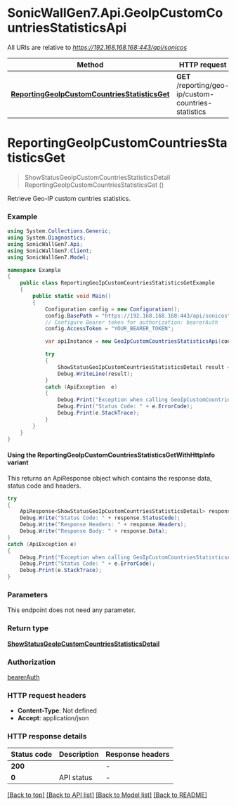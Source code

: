 # SonicWallGen7.Api.GeoIpCustomCountriesStatisticsApi

All URIs are relative to *https://192.168.168.168:443/api/sonicos*

| Method | HTTP request | Description |
|--------|--------------|-------------|
| [**ReportingGeoIpCustomCountriesStatisticsGet**](GeoIpCustomCountriesStatisticsApi.md#reportinggeoipcustomcountriesstatisticsget) | **GET** /reporting/geo-ip/custom-countries-statistics |  |

<a id="reportinggeoipcustomcountriesstatisticsget"></a>
# **ReportingGeoIpCustomCountriesStatisticsGet**
> ShowStatusGeoIpCustomCountriesStatisticsDetail ReportingGeoIpCustomCountriesStatisticsGet ()



Retrieve Geo-IP custom cuntries statistics.

### Example
```csharp
using System.Collections.Generic;
using System.Diagnostics;
using SonicWallGen7.Api;
using SonicWallGen7.Client;
using SonicWallGen7.Model;

namespace Example
{
    public class ReportingGeoIpCustomCountriesStatisticsGetExample
    {
        public static void Main()
        {
            Configuration config = new Configuration();
            config.BasePath = "https://192.168.168.168:443/api/sonicos";
            // Configure Bearer token for authorization: bearerAuth
            config.AccessToken = "YOUR_BEARER_TOKEN";

            var apiInstance = new GeoIpCustomCountriesStatisticsApi(config);

            try
            {
                ShowStatusGeoIpCustomCountriesStatisticsDetail result = apiInstance.ReportingGeoIpCustomCountriesStatisticsGet();
                Debug.WriteLine(result);
            }
            catch (ApiException  e)
            {
                Debug.Print("Exception when calling GeoIpCustomCountriesStatisticsApi.ReportingGeoIpCustomCountriesStatisticsGet: " + e.Message);
                Debug.Print("Status Code: " + e.ErrorCode);
                Debug.Print(e.StackTrace);
            }
        }
    }
}
```

#### Using the ReportingGeoIpCustomCountriesStatisticsGetWithHttpInfo variant
This returns an ApiResponse object which contains the response data, status code and headers.

```csharp
try
{
    ApiResponse<ShowStatusGeoIpCustomCountriesStatisticsDetail> response = apiInstance.ReportingGeoIpCustomCountriesStatisticsGetWithHttpInfo();
    Debug.Write("Status Code: " + response.StatusCode);
    Debug.Write("Response Headers: " + response.Headers);
    Debug.Write("Response Body: " + response.Data);
}
catch (ApiException e)
{
    Debug.Print("Exception when calling GeoIpCustomCountriesStatisticsApi.ReportingGeoIpCustomCountriesStatisticsGetWithHttpInfo: " + e.Message);
    Debug.Print("Status Code: " + e.ErrorCode);
    Debug.Print(e.StackTrace);
}
```

### Parameters
This endpoint does not need any parameter.
### Return type

[**ShowStatusGeoIpCustomCountriesStatisticsDetail**](ShowStatusGeoIpCustomCountriesStatisticsDetail.md)

### Authorization

[bearerAuth](../README.md#bearerAuth)

### HTTP request headers

 - **Content-Type**: Not defined
 - **Accept**: application/json


### HTTP response details
| Status code | Description | Response headers |
|-------------|-------------|------------------|
| **200** |  |  -  |
| **0** | API status |  -  |

[[Back to top]](#) [[Back to API list]](../README.md#documentation-for-api-endpoints) [[Back to Model list]](../README.md#documentation-for-models) [[Back to README]](../README.md)

